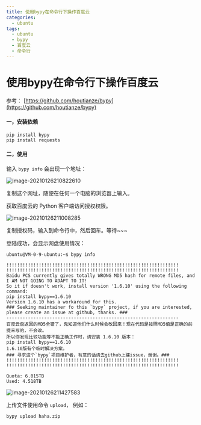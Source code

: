 ```yaml
---
title: 使用bypy在命令行下操作百度云
categories:
  - ubuntu
tags:
  - ubuntu
  - bypy
  - 百度云
  - 命令行
---
```


# 使用bypy在命令行下操作百度云

参考： [https://github.com/houtianze/bypy](https://github.com/houtianze/bypy)

#### 一，安装依赖

```shell
pip install bypy
pip install requests
```

#### 二，使用

输入 `bypy info` 会出现一个地址：

![image-20210126210822610](http://cdn.ailemong.com/2021-01-01/26/21-21-08-24.png)

复制这个网址，随便在任何一个电脑的浏览器上输入。

获取百度云的 Python 客户端访问授权权限。

![image-20210126211008285](http://cdn.ailemong.com/2021-01-01/26/21-21-10-09.png)

复制授权码，输入到命令行中，然后回车。等待~~~

登陆成功，会显示网盘使用情况：

```shell
ubuntu@VM-0-9-ubuntu:~$ bypy info

!!!!!!!!!!!!!!!!!!!!!!!!!!!!!!!!!!!!!!!!!!!!!!!!!!!!!!!!!!!!!!!!
!!!!!!!!!!!!!!!!!!!!!!!!!!!!!!!!!!!!!!!!!!!!!!!!!!!!!!!!!!!!!!!!
Baidu PCS currently gives totally WRONG MD5 hash for remote files, and I AM NOT GOING TO ADAPT TO IT!
So it if doesn't work, install version '1.6.10' using the following command:
pip install bypy==1.6.10
Version 1.6.10 has a workaround for this.
### Seeking maintainer fo this `bypy` project, if you are interested, please create an issue at github, thanks. ###
----------------------------------------------------------------
百度云盘返回的MD5全错了，鬼知道他们什么时候会改回来！现在代码是按照MD5值是正确的前提来写的，不会改。
所以你发现比较功能等不能正确工作时，请安装 1.6.10 版本：
pip install bypy==1.6.10
1.6.10版有个临时解决方案。
### 寻求这个`bypy`项目维护者，有意的话请去github上建issue，谢谢。###
!!!!!!!!!!!!!!!!!!!!!!!!!!!!!!!!!!!!!!!!!!!!!!!!!!!!!!!!!!!!!!!!
!!!!!!!!!!!!!!!!!!!!!!!!!!!!!!!!!!!!!!!!!!!!!!!!!!!!!!!!!!!!!!!!

Quota: 6.015TB
Used: 4.518TB
```

![image-20210126211427583](http://cdn.ailemong.com/2021-01-01/26/21-21-14-28.png)

上传文件使用命令 `upload`， 例如：

`bypy upload haha.zip`


